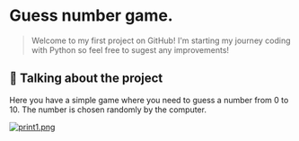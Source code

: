 # Guess number game.

> Welcome to my first project on GitHub! I'm starting my journey coding with Python so feel free to sugest any improvements!

## 🚀 Talking about the project

Here you have a simple game where you need to guess a number from 0 to 10. The number is chosen randomly by the computer.

[![print1.png](https://i.postimg.cc/7LGM1n89/print1.png)](https://postimg.cc/gwpZmR0L)
